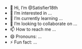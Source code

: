 - 👋 Hi, I’m @Satisfier18th
- 👀 I’m interested in ...
- 🌱 I’m currently learning ...
- 💞️ I’m looking to collaborate on ...
- 📫 How to reach me ...
- 😄 Pronouns: ...
- ⚡ Fun fact: ...

<!---
Satisfier18th/Satisfier18th is a ✨ special ✨ repository because its `README.md` (this file) appears on your GitHub profile.
You can click the Preview link to take a look at your changes.
--->
